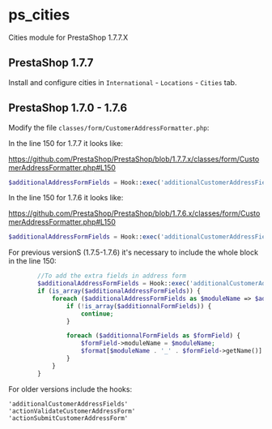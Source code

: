 # ps_cities

Cities module for PrestaShop 1.7.7.X

## PrestaShop 1.7.7

Install and configure cities in `International` - `Locations` - `Cities` tab.

## PrestaShop 1.7.0 - 1.7.6

Modify the file `classes/form/CustomerAddressFormatter.php`:

In the line 150 for 1.7.7 it looks like:

https://github.com/PrestaShop/PrestaShop/blob/1.7.7.x/classes/form/CustomerAddressFormatter.php#L150

```php
$additionalAddressFormFields = Hook::exec('additionalCustomerAddressFields', ['fields' => &$format], null, true);
```

In the line 150 for 1.7.6 it looks like:

https://github.com/PrestaShop/PrestaShop/blob/1.7.6.x/classes/form/CustomerAddressFormatter.php#L150

```php
$additionalAddressFormFields = Hook::exec('additionalCustomerAddressFields', array(), null, true);
```

For previous versionS (1.7.5-1.7.6) it's necessary to include the whole block in the line 150:

```php
        //To add the extra fields in address form
        $additionalAddressFormFields = Hook::exec('additionalCustomerAddressFields', ['fields' => &$format], null, true);
        if (is_array($additionalAddressFormFields)) {
            foreach ($additionalAddressFormFields as $moduleName => $additionnalFormFields) {
                if (!is_array($additionnalFormFields)) {
                    continue;
                }

                foreach ($additionnalFormFields as $formField) {
                    $formField->moduleName = $moduleName;
                    $format[$moduleName . '_' . $formField->getName()] = $formField;
                }
            }
        }
```

For older versions include the hooks:

```
'additionalCustomerAddressFields'
'actionValidateCustomerAddressForm'
'actionSubmitCustomerAddressForm'
```
